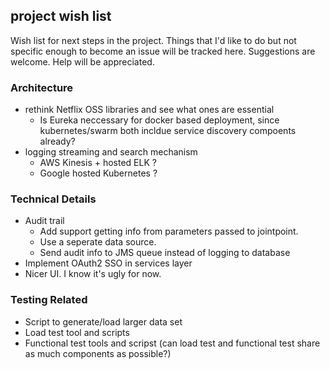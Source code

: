 ## project wish list

Wish list for next steps in the project. Things that I'd like to do but not specific enough to become an issue will be tracked here.
Suggestions are welcome. Help will be appreciated.

### Architecture
* rethink Netflix OSS libraries and see what ones are essential 
  * Is Eureka neccessary for docker based deployment, since kubernetes/swarm both incldue service discovery compoents already?
* logging streaming and search mechanism 
  * AWS Kinesis + hosted ELK ?
  * Google hosted Kubernetes ?

### Technical Details
* Audit trail
  * Add support getting info from parameters passed to jointpoint.
  * Use a seperate data source.
  * Send audit info to JMS queue instead of logging to database
* Implement OAuth2 SSO in services layer
* Nicer UI. I know it's ugly for now.

### Testing Related
* Script to generate/load larger data set
* Load test tool and scripts
* Functional test tools and scripst (can load test and functional test share as much components as possible?)


